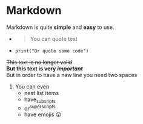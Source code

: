 # Markdown
Markdown is quite **simple** and **easy** to use. 

* > You can quote text
* ```print("Or quote some code")```

~~This text is no longer valid~~  
**But this text is very _important_**  
But in order to have a new line you need two spaces

1. You can even
   * nest list items
   * have<sub>subsripts</sub>
   * or<sup>superscripts</sup>
   * have emojis 😲
